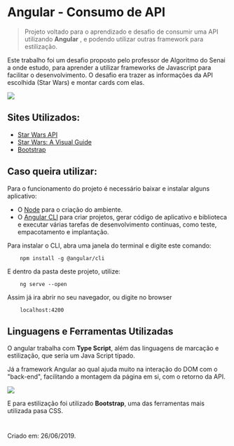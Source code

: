 # Angular - Consumo de API

> Projeto voltado para o aprendizado e desafio de consumir uma API utilizando **Angular** , e podendo utilizar outras framework para estilização.

Este trabalho foi um desafio proposto pelo professor de Algoritmo do Senai a onde estudo, para aprender a utilizar frameworks de Javascript para facilitar o desenvolvimento.
O desafio era trazer as informações da API escolhida (Star Wars) e montar cards com elas.

![](/git/Angular.gif)

## Sites Utilizados:

* [Star Wars API](https://swapi.co/)
* [Star Wars: A Visual Guide](https://starwars-visualguide.com/#/)
* [Bootstrap](https://getbootstrap.com/)

## Caso queira utilizar:

Para o funcionamento do projeto é necessário baixar e instalar alguns aplicativo:

* O [Node](https://nodejs.org/en/) para o criação do ambiente.
* O [Angular CLI](https://angular.io/) para criar projetos, gerar código de aplicativo e biblioteca e executar várias tarefas de desenvolvimento contínuas, como teste, empacotamento e implantação.

Para instalar o CLI, abra uma janela do terminal e digite este comando:

```
    npm install -g @angular/cli
```
E dentro da pasta deste projeto, utilize:
```
    ng serve --open
```
Assim já ira abrir no seu navegador, ou digite no browser
```
    localhost:4200
```

## Linguagens e Ferramentas Utilizadas

O angular trabalha com **Type Script**, além das linguagens de marcação e estilização, que seria um Java Script típado.

Já a framework Angular ao qual ajuda muito na interação do DOM com o "back-end", facilitando a montagem da página em si, com o retorno da API.

![](/git/angular2.gif)

E para estilização foi utilizado **Bootstrap**, uma das ferramentas mais utilizada pasa CSS.

#

Criado em: 26/06/2019.